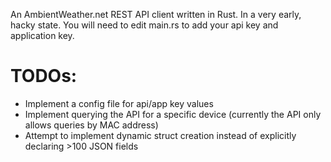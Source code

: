 An AmbientWeather.net REST API client written in Rust. In a very early, hacky state. You will need to edit main.rs to add your api key and application key.

# TODOs:
 - Implement a config file for api/app key values
 - Implement querying the API for a specific device (currently the API only allows queries by MAC address)
 - Attempt to implement dynamic struct creation instead of explicitly declaring >100 JSON fields
